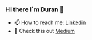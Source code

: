 ### Hi there I`m Duran 👋

- 📫 How to reach me: [Linkedin](https://www.linkedin.com/in/duransakalli/)
- 🤔 Check this out [Medium](https://medium.com/@sakalli.duran)

<!--
**duransakalli/duransakalli** is a ✨ _special_ ✨ repository because its `README.md` (this file) appears on your GitHub profile.

Here are some ideas to get you started:

- 🔭 I’m currently working on ...
- 🌱 I’m currently learning ...
- 👯 I’m looking to collaborate on ...
- 🤔 I’m looking for help with ...
- 💬 Ask me about ...
- 📫 How to reach me: ...
- 😄 Pronouns: ...
- ⚡ Fun fact: ...
-->
